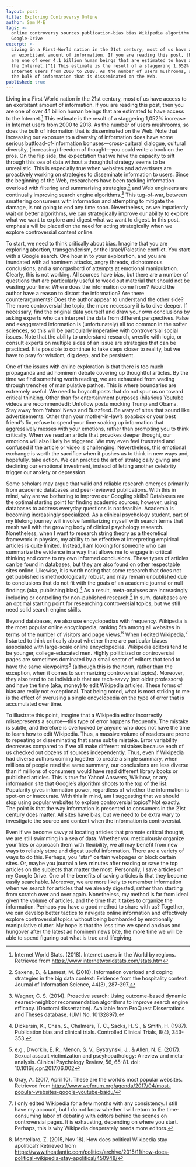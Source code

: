 ```yaml
---
layout: post
title: Exploring Controversy Online
author: Sam M-E
tags: >-
  online controversy sources publication-bias bias Wikipedia algorithm
  Google-Drive
excerpt: >-
  Living in a First-World nation in the 21st century, most of us have access to
  an exorbitant amount of information. If you are reading this post, then you
  are one of over 4.1 billion human beings that are estimated to have access to
  the Internet.[^1] This estimate is the result of a staggering 1,052% increase in
  Internet users from 2000 to 2018. As the number of users mushrooms, so does
  the bulk of information that is disseminated on the Web.
published: true
---
```


Living in a First-World nation in the 21st century, most of us have access to an exorbitant amount of information. If you are reading this post, then you are one of over 4.1 billion human beings that are estimated to have access to the Internet.[^1] This estimate is the result of a staggering 1,052% increase in Internet users from 2000 to 2018. As the number of users mushrooms, so does the bulk of information that is disseminated on the Web. Note that increasing our exposure to a diversity of information does have some serious buttload-of-information bonuses—cross-cultural dialogue, cultural diversity, (increasing) freedom of thought—you could write a book on the pros. On the flip side, the expectation that we have the capacity to sift through this sea of data without a thoughtful strategy seems to be unrealistic. This is especially true when websites and advertisers are proactively working on strategies to disseminate information to users. Since the beginning of the Web, researchers have been tackling information overload with filtering and summarising strategies,[^2] and Web engineers are continually improving search engine algorithms.[^3] This tug-of-war, between smattering consumers with information and attempting to mitigate the damage, is not going to end any time soon. Nevertheless, as we impatiently wait on better algorithms, we can strategically improve our ability to explore what we want to explore and digest what we want to digest. In this post, emphasis will be placed on the need for acting strategically when we explore controversial content online.

To start, we need to think critically about bias. Imagine that you are exploring abortion, transgenderism, or the Israel/Palestine conflict. You start with a Google search. One hour in to your exploration, and you are inundated with ad hominem attacks, angry threads, dichotomous conclusions, and a smorgasbord of attempts at emotional manipulation. Clearly, this is not working. All sources have bias, but there are a number of questions that are particularly useful to weed out material that should not be wasting your time: Where does the information come from? Would the author have a reason to distort the information? Are there counterarguments? Does the author appear to understand the other side? The more controversial the topic, the more necessary it is to dive deeper. If necessary, find the original data yourself and draw your own conclusions by asking experts who can interpret the data from different perspectives. False and exaggerated information is (unfortunately) all too common in the softer sciences, so this will be particularly imperative with controversial social issues. Note that the ability to understand research, wrestle with logic, or consult experts on multiple sides of an issue are strategies that can be practiced. It is possible to continue to take steps closer to reality, but we have to pray for wisdom, dig deep, and be persistent.

One of the issues with online exploration is that there is too much propaganda and ad hominem debate covering up thoughtful articles. By the time we find something worth reading, we are exhausted from wading through trenches of manipulative pathos. This is where boundaries are extremely useful. We need to boycott posts that do not spur us on toward critical thinking. Other than for entertainment purposes (hilarious Youtube videos are recommended): Unfollow posts mocking Trump and Obama. Stay away from Yahoo! News and Buzzfeed. Be wary of sites that sound like advertisements. Other than your mother-in-law’s soapbox or your best friend’s fix, refuse to spend your time soaking up information that aggressively messes with your emotions, rather than prompting you to think critically. When we read an article that provokes deeper thought, our emotions will also likely be triggered. We may even feel frustrated and confused if the article or video is challenging. Nevertheless, this emotional exchange is worth the sacrifice when it pushes us to think in new ways and, hopefully, take action. We can practice the art of strategically giving and declining our emotional investment, instead of letting another celebrity trigger our anxiety or depression. 

Some scholars may argue that valid and reliable research emerges primarily from academic databases and peer-reviewed publications. With this in mind, why are we bothering to improve our Googling skills? Databases are the optimal starting point for finding academic sources; however, using databases to address everyday questions is not feasible. Academia is becoming increasingly specialized. As a clinical psychology student, part of my lifelong journey will involve familiarizing myself with search terms that mesh well with the growing body of clinical psychology research. Nonetheless, when I want to research string theory as a theoretical framework in physics, my ability to be effective at interpreting empirical articles is quite limited. Instead, I am looking for someone who can summarize the evidence in a way that allows me to engage in critical thinking and come to my own informed conclusions. These types of articles can be found in databases, but they are also found on other respectable sites online. Likewise, it is worth noting that some research that does not get published is methodologically robust, and may remain unpublished due to conclusions that do not fit with the goals of an academic journal or null findings (aka, publishing bias).[^4] As a result, meta-analyses are increasingly including or controlling for non-published research.[^5] In sum, databases are an optimal starting point for researching controversial topics, but we still need solid search engine skills.

Beyond databases, we also use encyclopedias with frequency. Wikipedia is the most popular online encyclopedia, ranking 5th among all websites in terms of the number of visitors and page views.[^6] When I edited Wikipedia,[^7] I started to think critically about whether there are particular biases associated with large-scale online encyclopedias. Wikipedia editors tend to be younger, college-educated men. Highly politicized or controversial pages are sometimes dominated by a small sector of editors that tend to have the same viewpoints[^8] (although this is the norm, rather than the exception, when it comes to summarizing controversial topics). Moreover, they also tend to be individuals that are tech-savvy (not older professors) and have the time (aka, money) to edit Wikipedia articles. These forms of bias are really not exceptional. That being noted, what is most striking to me is the effect of overusing a single encyclopedia on the type of error that is accumulated over time. 

To illustrate this point, imagine that a Wikipedia editor incorrectly misrepresents a source—this type of error happens frequently. The mistake is subtle, and therefore is overlooked by anyone who does not have the time to learn how to edit Wikipedia. Thus, a massive volume of readers are prone to repeating or disseminating that same subtle mistake. Error variability decreases compared to if we all make different mistakes because each of us checked out dozens of sources independently. Thus, even if Wikipedia had diverse authors coming together to create a single summary, when millions of people read the same summary, our conclusions are less diverse than if millions of consumers would have read different library books or published articles. This is true for Yahoo! Answers, Wikihow, or any information site that Google’s algorithm shoots to the top of the list. Popularity gives information power, regardless of whether the information is spot-on or inaccurate. With this in mind, am I suggesting that we should stop using popular websites to explore controversial topics? Not exactly. The point is that the way information is presented to consumers in the 21st century does matter. All sites have bias, but we need to be extra wary to investigate the source and content when the information is controversial.  

Even if we become savvy at locating articles that promote critical thought, we are still swimming in a sea of data. Whether you meticulously organize your files or approach them with flexibility, we all may benefit from new ways to reliably store and digest useful information. There are a variety of ways to do this. Perhaps, you “star” certain webpages or block certain sites. Or, maybe you journal a few minutes after reading or save the top articles on the subjects that matter the most. Personally, I save articles on my Google Drive. One of the benefits of saving articles is that they become easily searchable. Moreover, we are more likely to remember information when we search for articles that we already digested, rather than starting from scratch over and over again. Nonetheless, my method is far from ideal given the volume of articles, and the time that it takes to organize the information. Perhaps you have a good method to share with us? Together, we can develop better tactics to navigate online information and effectively explore controversial topics without being bombarded by emotionally manipulative clutter. My hope is that the less time we spend anxious and hungover after the latest ad hominem news bite, the more time we will be able to spend figuring out what is true and lifegiving.     

[^1]:
	Internet World Stats. (2018). Internet users in the World by regions. Retrieved from https://www.internetworldstats.com/stats.htm 

[^2]:
	Saxena, D., & Lamest, M. (2018). Information overload and coping strategies in the big data context: Evidence from the hospitality context. Journal of Information Science, 44(3), 287-297. 

[^3]:
	Wagner, C. S. (2014). Proactive search: Using outcome-based dynamic nearest-neighbor recommendation algorithms to improve search engine efficacy. (Doctoral dissertation). Available from ProQuest Dissertations and Theses database. (UMI No. 10132897). 

[^4]:
	Dickersin, K., Chan, S., Chalmers, T. C., Sacks, H. S., & Smith, H. (1987). Publication bias and clinical trials. Controlled Clinical Trials, 8(4), 343-353. 

[^5]:
	e.g., Dworkin, E. R., Menon, S. V., Bystrynski, J., & Allen, N. E. (2017). Sexual assault victimization and pscyhopathology: A review and meta-analysis. Clinical Psychology Review, 56, 65-81. doi: 10.1016/j.cpr.2017.06.002

[^6]:
	Gray, A. (2017, April 10). These are the world’s most popular websites. Retrieved from https://www.weforum.org/agenda/2017/04/most-popular-websites-google-youtube-baidu/ 

[^7]:
	I only edited Wikipedia for a few months with any consistency. I still have my account, but I do not know whether I will return to the time-consuming labor of debating with editors behind the scenes on controversial pages. It is exhausting, depending on where you start. Perhaps, this is why Wikipedia desperately needs more editors. 

[^8]:
	Montellaro, Z. (2015, Nov 18). How does political Wikipedia stay apolitical? Retrieved from https://www.theatlantic.com/politics/archive/2015/11/how-does-political-wikipedia-stay-apolitical/450948/
